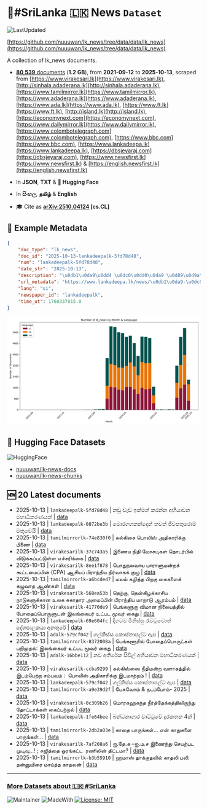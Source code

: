 # 📄#SriLanka 🇱🇰 News `Dataset`

![LastUpdated](https://img.shields.io/badge/last_updated-2025--10--13_12:23:36-green)

[https://github.com/nuuuwan/lk_news/tree/data/data/lk_news](https://github.com/nuuuwan/lk_news/tree/data/data/lk_news)

A collection of lk_news documents.

- [**80,539** documents](https://github.com/nuuuwan/lk_news/tree/data/data/lk_news) (**1.2 GB**), from **2021-09-12** to **2025-10-13**, scraped from [https://www.virakesari.lk](https://www.virakesari.lk), [http://sinhala.adaderana.lk](http://sinhala.adaderana.lk), [https://www.tamilmirror.lk](https://www.tamilmirror.lk), [https://www.adaderana.lk](https://www.adaderana.lk), [https://www.ada.lk](https://www.ada.lk), [https://www.ft.lk](https://www.ft.lk), [http://island.lk](http://island.lk), [https://economynext.com](https://economynext.com), [https://www.dailymirror.lk](https://www.dailymirror.lk), [https://www.colombotelegraph.com](https://www.colombotelegraph.com), [https://www.bbc.com](https://www.bbc.com), [https://www.lankadeepa.lk](https://www.lankadeepa.lk), [https://dbsjeyaraj.com](https://dbsjeyaraj.com), [https://www.newsfirst.lk](https://www.newsfirst.lk) & [https://english.newsfirst.lk](https://english.newsfirst.lk)

- In **JSON**, **TXT** & **🤗 Hugging Face**

- In **සිංහල**, **தமிழ்** & **English**

- 🎓 Cite as **[arXiv:2510.04124](https://arxiv.org/abs/2510.04124) [cs.CL]**

## 📝 Example Metadata

```json
{
    "doc_type": "lk_news",
    "doc_id": "2025-10-13-lankadeepalk-5fd78d48",
    "num": "lankadeepalk-5fd78d48",
    "date_str": "2025-10-13",
    "description": "\u0db1\u0da9\u0dd4 \u0dc0\u0dd0\u0da9 \u0d89\u0d9a\u0dca\u0db8\u0db1\u0dca \u0d9a\u0dbb\u0db1\u0dca\u0db1 \u0d85\u0db7\u0dd2\u0dba\u0dcf\u0da0\u0db1 \u0db8\u0dc4\u0dcf\u0db0\u0dd2\u0d9a\u0dbb\u0dab\u0dba\u0d9a\u0dca",
    "url_metadata": "https://www.lankadeepa.lk/news/\u0db1\u0da9-\u0dc0\u0da9-\u0d89\u0d9a\u0db8\u0db1-\u0d9a\u0dbb\u0db1\u0db1-\u0d85\u0db7\u0dba\u0da0\u0db1-\u0db8\u0dc4\u0db0\u0d9a\u0dbb\u0dab\u0dba\u0d9a/101-681224",
    "lang": "si",
    "newspaper_id": "lankadeepalk",
    "time_ut": 1760337815.0
}
```

![Chart](https://raw.githubusercontent.com/nuuuwan/lk_news/refs/heads/data/data/lk_news/docs_by_month_and_lang.png)

## 🤗 Hugging Face Datasets

![HuggingFace](https://img.shields.io/badge/-HuggingFace-FDEE21?style=for-the-badge&logo=HuggingFace)

- [nuuuwan/lk-news-docs](https://huggingface.co/datasets/nuuuwan/lk-news-docs)
- [nuuuwan/lk-news-chunks](https://huggingface.co/datasets/nuuuwan/lk-news-chunks)

## 🆕 20 Latest documents

- 2025-10-13 | `lankadeepalk-5fd78d48` | නඩු වැඩ ඉක්මන් කරන්න අභියාචන මහාධිකරණයක් | [data](https://github.com/nuuuwan/lk_news/tree/data/data/lk_news/2020s/2025/2025-10-13-lankadeepalk-5fd78d48)
- 2025-10-13 | `lankadeepalk-0872be3b` | මොරගහකන්දෙන් තවත් ජීවපතුරොම් මතුවෙයි | [data](https://github.com/nuuuwan/lk_news/tree/data/data/lk_news/2020s/2025/2025-10-13-lankadeepalk-0872be3b)
- 2025-10-13 | `tamilmirrorlk-74e830f0` | கல்கிசை பொலிஸ் அதிகாரிக்கு பிணை | [data](https://github.com/nuuuwan/lk_news/tree/data/data/lk_news/2020s/2025/2025-10-13-tamilmirrorlk-74e830f0)
- 2025-10-13 | `virakesarilk-37c743a5` | இணைய நிதி மோசடிகள் தொடர்பில் விடுக்கப்பட்டுள்ள எச்சரிக்கை | [data](https://github.com/nuuuwan/lk_news/tree/data/data/lk_news/2020s/2025/2025-10-13-virakesarilk-37c743a5)
- 2025-10-13 | `virakesarilk-8ee1f878` | பொதுநலவாய பாராளுமன்றக் கூட்டமைப்பின் (CPA) ஆசியப் பிராந்திய நிர்வாகக் குழு | [data](https://github.com/nuuuwan/lk_news/tree/data/data/lk_news/2020s/2025/2025-10-13-virakesarilk-8ee1f878)
- 2025-10-13 | `tamilmirrorlk-a6bcded7` | மலம் கழித்த பிறகு கைகளைக் கழுவாத ஆண்கள் | [data](https://github.com/nuuuwan/lk_news/tree/data/data/lk_news/2020s/2025/2025-10-13-tamilmirrorlk-a6bcded7)
- 2025-10-13 | `virakesarilk-568ea53b` | தெற்கு, தென்கிழக்காசிய நாடுகளுக்கான உலக சுகாதார அமைப்பின் பிராந்திய மாநாடு ஆரம்பம் | [data](https://github.com/nuuuwan/lk_news/tree/data/data/lk_news/2020s/2025/2025-10-13-virakesarilk-568ea53b)
- 2025-10-13 | `virakesarilk-41770de9` | பெங்களூரு விமான நிலையத்தில் போதைப்பொருளுடன் இலங்கையர் உட்பட மூவர் கைது | [data](https://github.com/nuuuwan/lk_news/tree/data/data/lk_news/2020s/2025/2025-10-13-virakesarilk-41770de9)
- 2025-10-13 | `lankadeepalk-69e604fc` | දිගටම මිනිස්සු රැවටුවොත් දේශපාලකයා අනතුරේ | [data](https://github.com/nuuuwan/lk_news/tree/data/data/lk_news/2020s/2025/2025-10-13-lankadeepalk-69e604fc)
- 2025-10-13 | `adalk-579cf042` | ගල්කිස්ස කොස්තාපල්ට ඇප | [data](https://github.com/nuuuwan/lk_news/tree/data/data/lk_news/2020s/2025/2025-10-13-adalk-579cf042)
- 2025-10-13 | `tamilmirrorlk-8372008a` | பெங்களூரில்  போதைப்பொருட்கள் பறிமுதல்: இலங்கையர் உட்பட மூவர் கைது | [data](https://github.com/nuuuwan/lk_news/tree/data/data/lk_news/2020s/2025/2025-10-13-tamilmirrorlk-8372008a)
- 2025-10-13 | `adalk-16bbe112` | නව අතිරේක සිවිල් අභියාචන මහාධිකරණයක් | [data](https://github.com/nuuuwan/lk_news/tree/data/data/lk_news/2020s/2025/2025-10-13-adalk-16bbe112)
- 2025-10-13 | `virakesarilk-ccba9299` | கல்கிஸ்ஸை நீதிமன்ற வளாகத்தில் இடம்பெற்ற சம்பவம் :  பொலிஸ் அதிகாரிக்கு இடமாற்றம் ! | [data](https://github.com/nuuuwan/lk_news/tree/data/data/lk_news/2020s/2025/2025-10-13-virakesarilk-ccba9299)
- 2025-10-13 | `lankadeepalk-579cf042` | ගල්කිස්ස කොස්තාපල්ට ඇප | [data](https://github.com/nuuuwan/lk_news/tree/data/data/lk_news/2020s/2025/2025-10-13-lankadeepalk-579cf042)
- 2025-10-13 | `tamilmirrorlk-a9e39d2f` | பேசுவோம் & நடப்போம்- 2025 | [data](https://github.com/nuuuwan/lk_news/tree/data/data/lk_news/2020s/2025/2025-10-13-tamilmirrorlk-a9e39d2f)
- 2025-10-13 | `virakesarilk-0c309b26` | மொரகஹகந்த நீர்த்தேக்கத்திலிருந்து தோட்டாக்கள் கைப்பற்றல் | [data](https://github.com/nuuuwan/lk_news/tree/data/data/lk_news/2020s/2025/2025-10-13-virakesarilk-0c309b26)
- 2025-10-13 | `lankadeepalk-1fe64bee` | බන්ධනාගාර වාට්ටුවේ දුරකතන 4ක් | [data](https://github.com/nuuuwan/lk_news/tree/data/data/lk_news/2020s/2025/2025-10-13-lankadeepalk-1fe64bee)
- 2025-10-13 | `tamilmirrorlk-2db2a03e` | காதை பாருங்கள்... என் காதுகளை பாருங்கள்... | [data](https://github.com/nuuuwan/lk_news/tree/data/data/lk_news/2020s/2025/2025-10-13-tamilmirrorlk-2db2a03e)
- 2025-10-13 | `virakesarilk-7af208a6` | ஐ.தே.க –ஐ.ம.ச இணைந்து செயற்பட முடிவு…! ; சஜித்தை ஓரங்கட்ட  ரணிலின் திட்டமா? | [data](https://github.com/nuuuwan/lk_news/tree/data/data/lk_news/2020s/2025/2025-10-13-virakesarilk-7af208a6)
- 2025-10-13 | `tamilmirrorlk-b3b55910` | ஹமாஸ் தாக்குதலில் காதலி பலி: தன்னுயிரை மாய்த்த காதலன் | [data](https://github.com/nuuuwan/lk_news/tree/data/data/lk_news/2020s/2025/2025-10-13-tamilmirrorlk-b3b55910)

---

### [More Datasets about 🇱🇰 #SriLanka](https://github.com/nuuuwan/lk_datasets)

![Maintainer](https://img.shields.io/badge/maintainer-nuuuwan-red)
![MadeWith](https://img.shields.io/badge/made_with-python-blue)
[![License: MIT](https://img.shields.io/badge/License-MIT-yellow.svg)](https://opensource.org/licenses/MIT)

